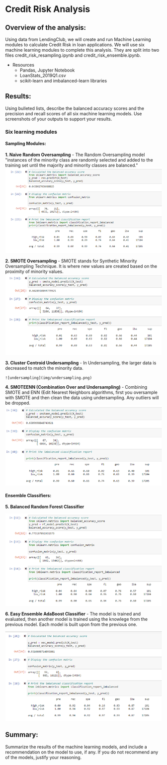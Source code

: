 # Credit Risk Analysis

## Overview of the analysis: 
Using data from LendingClub, we will create and run Machine Learning modules to calculate Credit Risk in loan applications. We will use six machine learning modules to complete this analysis. They are split into two files credit_risk_resampling.ipynb and credit_risk_ensemble.ipynb. 

- Resources 
  - Pandas, Jupyter Notebook
  - LoanStats_2019Q1.csv 
  - scikit-learn and imbalanced-learn libraries

## Results: 
Using bulleted lists, describe the balanced accuracy scores and the precision and recall scores of all six machine learning models. Use screenshots of your outputs to support your results.

### Six learning modules

#### Sampling Modules:
**1. Naive Random Oversampling**
    - The Random Oversampling model "instances of the minority class are randomly selected and added to the training set until the majority and minority classes are balanced."
    ![random](img/naive_random_oversampling.png)
 
**2. SMOTE Oversampling**
    - SMOTE stands for Synthetic Minority Oversampling Technique. It is where new values are created based on the proximity of minority values. 
    ![smote](img/smote_oversampling.png)
    
**3. Cluster Centroid Undersampling**
    - In Undersampling, the larger data is decreased to match the minority data. 
    
    ![undersampling](img/undersampling.png)
    
**4. SMOTEENN (Combination Over and Undersampling)**
    - Combining SMOTE and ENN (Edit Nearest Neighbors algorithms, first you oversample with SMOTE and then clean the data using undersampling. Any outliers will be dropped. 
    ![smoteenn](img/combo_over_under.png)
    
#### Ensemble Classifiers:
**5. Balanced Random Forest Classifier**

![forest](img/randomforest.png)

**6. Easy Ensemble AdaBoost Classifier**
    - The model is trained and evaluated, then another model is trained using the knowlege from the previous model. Each model is built upon from the previous one. 

![ensemble](img/easyensemble.png)

## Summary: 
Summarize the results of the machine learning models, and include a recommendation on the model to use, if any. If you do not recommend any of the models, justify your reasoning.
